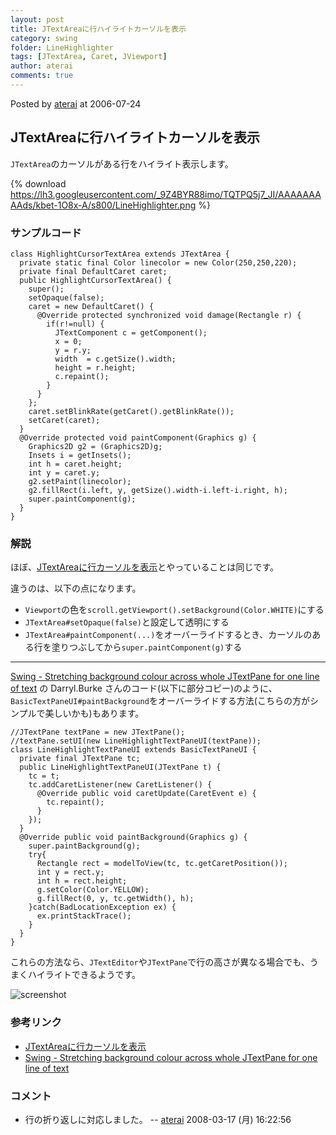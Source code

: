 ```yaml
---
layout: post
title: JTextAreaに行ハイライトカーソルを表示
category: swing
folder: LineHighlighter
tags: [JTextArea, Caret, JViewport]
author: aterai
comments: true
---
```


Posted by [aterai](http://terai.xrea.jp/aterai.html) at 2006-07-24

## JTextAreaに行ハイライトカーソルを表示
`JTextArea`のカーソルがある行をハイライト表示します。

{% download https://lh3.googleusercontent.com/_9Z4BYR88imo/TQTPQ5j7_JI/AAAAAAAAAds/kbet-1O8x-A/s800/LineHighlighter.png %}

### サンプルコード
<pre class="prettyprint"><code>class HighlightCursorTextArea extends JTextArea {
  private static final Color linecolor = new Color(250,250,220);
  private final DefaultCaret caret;
  public HighlightCursorTextArea() {
    super();
    setOpaque(false);
    caret = new DefaultCaret() {
      @Override protected synchronized void damage(Rectangle r) {
        if(r!=null) {
          JTextComponent c = getComponent();
          x = 0;
          y = r.y;
          width  = c.getSize().width;
          height = r.height;
          c.repaint();
        }
      }
    };
    caret.setBlinkRate(getCaret().getBlinkRate());
    setCaret(caret);
  }
  @Override protected void paintComponent(Graphics g) {
    Graphics2D g2 = (Graphics2D)g;
    Insets i = getInsets();
    int h = caret.height;
    int y = caret.y;
    g2.setPaint(linecolor);
    g2.fillRect(i.left, y, getSize().width-i.left-i.right, h);
    super.paintComponent(g);
  }
}
</code></pre>

### 解説
ほぼ、[JTextAreaに行カーソルを表示](http://terai.xrea.jp/Swing/LineCursor.html)とやっていることは同じです。

違うのは、以下の点になります。

- `Viewport`の色を`scroll.getViewport().setBackground(Color.WHITE)`にする
- `JTextArea#setOpaque(false)`と設定して透明にする
- `JTextArea#paintComponent(...)`をオーバーライドするとき、カーソルのある行を塗りつぶしてから`super.paintComponent(g)`する

<!-- dummy comment line for breaking list -->

- - - -
[Swing - Stretching background colour across whole JTextPane for one line of text](https://forums.oracle.com/thread/1364121) の Darryl.Burke さんのコード(以下に部分コピー)のように、`BasicTextPaneUI#paintBackground`をオーバーライドする方法(こちらの方がシンプルで美しいかも)もあります。

<pre class="prettyprint"><code>//JTextPane textPane = new JTextPane();
//textPane.setUI(new LineHighlightTextPaneUI(textPane));
class LineHighlightTextPaneUI extends BasicTextPaneUI {
  private final JTextPane tc;
  public LineHighlightTextPaneUI(JTextPane t) {
    tc = t;
    tc.addCaretListener(new CaretListener() {
      @Override public void caretUpdate(CaretEvent e) {
        tc.repaint();
      }
    });
  }
  @Override public void paintBackground(Graphics g) {
    super.paintBackground(g);
    try{
      Rectangle rect = modelToView(tc, tc.getCaretPosition());
      int y = rect.y;
      int h = rect.height;
      g.setColor(Color.YELLOW);
      g.fillRect(0, y, tc.getWidth(), h);
    }catch(BadLocationException ex) {
      ex.printStackTrace();
    }
  }
}
</code></pre>

これらの方法なら、`JTextEditor`や`JTextPane`で行の高さが異なる場合でも、うまくハイライトできるようです。

![screenshot](https://lh6.googleusercontent.com/_9Z4BYR88imo/TQTPTaywxYI/AAAAAAAAAdw/RIlfRHiC-JY/s800/LineHighlighter1.png)

### 参考リンク
- [JTextAreaに行カーソルを表示](http://terai.xrea.jp/Swing/LineCursor.html)
- [Swing - Stretching background colour across whole JTextPane for one line of text](https://forums.oracle.com/thread/1364121)

<!-- dummy comment line for breaking list -->

### コメント
- 行の折り返しに対応しました。 -- [aterai](http://terai.xrea.jp/aterai.html) 2008-03-17 (月) 16:22:56

<!-- dummy comment line for breaking list -->

